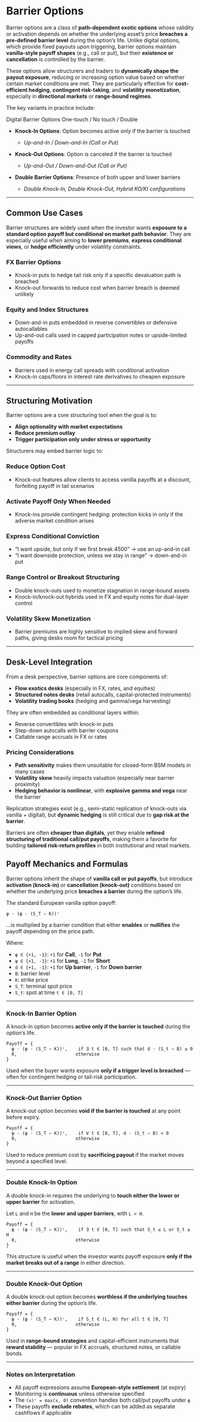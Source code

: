 # Barrier Options

Barrier options are a class of **path-dependent exotic options** whose validity or activation depends on whether the underlying asset’s price **breaches a pre-defined barrier level** during the option’s life. Unlike digital options, which provide fixed payouts upon triggering, barrier options maintain **vanilla-style payoff shapes** (e.g., call or put), but their **existence or cancellation** is controlled by the barrier.

These options allow structurers and traders to **dynamically shape the payout exposure**, reducing or increasing option value based on whether certain market conditions are met. They are particularly effective for **cost-efficient hedging**, **contingent risk-taking**, and **volatility monetization**, especially in **directional markets** or **range-bound regimes**.

The key variants in practice include:

Digital Barrier Options
One-touch / No touch / Double

- **Knock-In Options**: Option becomes active only if the barrier is touched  
  - *Up-and-In / Down-and-In (Call or Put)*

- **Knock-Out Options**: Option is canceled if the barrier is touched  
  - *Up-and-Out / Down-and-Out (Call or Put)*

- **Double Barrier Options**: Presence of both upper and lower barriers  
  - *Double Knock-In, Double Knock-Out, Hybrid KO/KI configurations*

---

## Common Use Cases

Barrier structures are widely used when the investor wants **exposure to a standard option payoff but conditional on market path behavior**. They are especially useful when aiming to **lower premiums**, **express conditional views**, or **hedge efficiently** under volatility constraints.

### FX Barrier Options
- Knock-in puts to hedge tail risk only if a specific devaluation path is breached  
- Knock-out forwards to reduce cost when barrier breach is deemed unlikely  

### Equity and Index Structures
- Down-and-in puts embedded in reverse convertibles or defensive autocallables  
- Up-and-out calls used in capped participation notes or upside-limited payoffs  

### Commodity and Rates
- Barriers used in energy call spreads with conditional activation  
- Knock-in caps/floors in interest rate derivatives to cheapen exposure  

---

## Structuring Motivation

Barrier options are a core structuring tool when the goal is to:
- **Align optionality with market expectations**
- **Reduce premium outlay**
- **Trigger participation only under stress or opportunity**

Structurers may embed barrier logic to:

### Reduce Option Cost
- Knock-out features allow clients to access vanilla payoffs at a discount, forfeiting payoff in tail scenarios

### Activate Payoff Only When Needed
- Knock-ins provide contingent hedging: protection kicks in only if the adverse market condition arises

### Express Conditional Conviction
- “I want upside, but only if we first break 4500” → use an up-and-in call  
- “I want downside protection, unless we stay in range” → down-and-in put

### Range Control or Breakout Structuring
- Double knock-outs used to monetize stagnation in range-bound assets  
- Knock-in/knock-out hybrids used in FX and equity notes for dual-layer control

### Volatility Skew Monetization
- Barrier premiums are highly sensitive to implied skew and forward paths, giving desks room for tactical pricing

---

## Desk-Level Integration

From a desk perspective, barrier options are core components of:
- **Flow exotics desks** (especially in FX, rates, and equities)  
- **Structured notes desks** (retail autocalls, capital-protected instruments)  
- **Volatility trading books** (hedging and gamma/vega harvesting)  

They are often embedded as conditional layers within:
- Reverse convertibles with knock-in puts  
- Step-down autocalls with barrier coupons  
- Callable range accruals in FX or rates  

### Pricing Considerations

- **Path sensitivity** makes them unsuitable for closed-form BSM models in many cases  
- **Volatility skew** heavily impacts valuation (especially near barrier proximity)  
- **Hedging behavior is nonlinear**, with **explosive gamma and vega** near the barrier  

Replication strategies exist (e.g., semi-static replication of knock-outs via vanilla + digital), but **dynamic hedging** is still critical due to **gap risk at the barrier**.

Barriers are often **cheaper than digitals**, yet they enable **refined structuring of traditional call/put payoffs**, making them a favorite for building **tailored risk-return profiles** in both institutional and retail markets.


## Payoff Mechanics and Formulas

Barrier options inherit the shape of **vanilla call or put payoffs**, but introduce **activation (knock-in)** or **cancellation (knock-out)** conditions based on whether the underlying price **breaches a barrier** during the option’s life.

The standard European vanilla option payoff:

```
ψ · (φ · (S_T − K))⁺
```

…is multiplied by a barrier condition that either **enables** or **nullifies** the payoff depending on the price path.

Where:

- `φ ∈ {+1, -1}`: `+1` for **Call**, `-1` for **Put**
- `ψ ∈ {+1, -1}`: `+1` for **Long**, `-1` for **Short**
- `d ∈ {+1, -1}`: `+1` for **Up barrier**, `-1` for **Down barrier**
- `B`: barrier level  
- `K`: strike price  
- `S_T`: terminal spot price  
- `S_t`: spot at time `t ∈ [0, T]`

---

### Knock-In Barrier Option

A knock-in option becomes **active only if the barrier is touched** during the option’s life.

```
Payoff = {
  ψ · (φ · (S_T − K))⁺,    if ∃ t ∈ [0, T] such that d · (S_t − B) ≥ 0
  0,                      otherwise
}
```

Used when the buyer wants exposure **only if a trigger level is breached** — often for contingent hedging or tail-risk participation.

---

### Knock-Out Barrier Option

A knock-out option becomes **void if the barrier is touched** at any point before expiry.

```
Payoff = {
  ψ · (φ · (S_T − K))⁺,    if ∀ t ∈ [0, T], d · (S_t − B) < 0
  0,                      otherwise
}
```

Used to reduce premium cost by **sacrificing payout** if the market moves beyond a specified level.

---

### Double Knock-In Option

A double knock-in requires the underlying to **touch either the lower or upper barrier** for activation.

Let `L` and `H` be the **lower and upper barriers**, with `L < H`.

```
Payoff = {
  ψ · (φ · (S_T − K))⁺,    if ∃ t ∈ [0, T] such that S_t ≤ L or S_t ≥ H
  0,                      otherwise
}
```

This structure is useful when the investor wants payoff exposure **only if the market breaks out of a range** in either direction.

---

### Double Knock-Out Option

A double knock-out option becomes **worthless if the underlying touches either barrier** during the option’s life.

```
Payoff = {
  ψ · (φ · (S_T − K))⁺,    if S_t ∈ (L, H) for all t ∈ [0, T]
  0,                      otherwise
}
```

Used in **range-bound strategies** and capital-efficient instruments that **reward stability** — popular in FX accruals, structured notes, or callable bonds.

---

### Notes on Interpretation

- All payoff expressions assume **European-style settlement** (at expiry)  
- Monitoring is **continuous** unless otherwise specified  
- The `(x)⁺ = max(x, 0)` convention handles both call/put payoffs under `φ`  
- These payoffs **exclude rebates**, which can be added as separate cashflows if applicable



